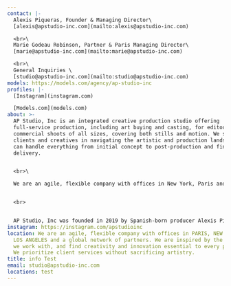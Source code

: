 ```yaml
---
contact: |-
  Alexis Piqueras, Founder & Managing Director\
  [alexis@apstudio-inc.com](mailto:alexis@apstudio-inc.com)

  <br>\
  Marie Godeau Robinson, Partner & Paris Managing Director\
  [marie@apstudio-inc.com](mailto:marie@apstudio-inc.com)

  <br>\
  General Inquiries \
  [studio@apstudio-inc.com](mailto:studio@apstudio-inc.com)
models: https://models.com/agency/ap-studio-inc
profiles: |-
  [Instagram](instagram.com)

  [Models.com](models.com)
about: >-
  AP Studio, Inc is an integrated creative production studio offering
  full-service production, including art buying and casting, for editorial and
  commercial shoots of all sizes, covering both stills and motion. We support
  clients and creatives in navigating the artistic and production landscape – we
  can handle everything from initial concept to post-production and final
  delivery.


  <br>\

  We are an agile, flexible company with offices in New York, Paris and Los Angeles and a global network of partners. We are inspired by the artists we work with, and find creativity and innovation essential to every project. We prioritize client services without sacrificing artistry.


  <br>


  AP Studio, Inc was founded in 2019 by Spanish-born producer Alexis Piqueras, who combines valuable practical skill–years of international experience, extensive film and print expertise, formal knowledge of the production landscape, and invaluable worldwide connections–with a dedication to unique concepts and fostering artistic talent.
instagram: https://instagram.com/apstudioinc
location: We are an agile, flexible company with offices in PARIS, NEW YORK, and
  LOS ANGELES and a global network of partners. We are inspired by the artists
  we work with, and find creativity and innovation essential to every project.
  We prioritize client services without sacrificing artistry.
title: info Test
email: studio@apstudio-inc.com
locations: test
---
```

